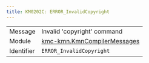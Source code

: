 ```yaml
---
title: KM0202C: ERROR_InvalidCopyright
---
```


|            |           |
|------------|---------- |
| Message    | Invalid 'copyright' command |
| Module     | [kmc-kmn.KmnCompilerMessages](kmc-kmn.kmncompilermessages) |
| Identifier | `ERROR_InvalidCopyright` |



